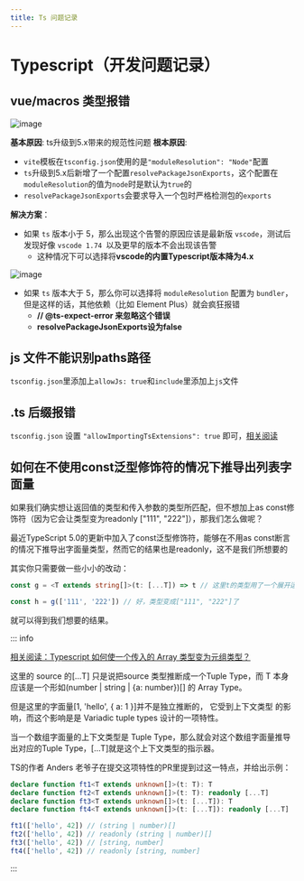 ```yaml
---
title: Ts 问题记录
---
```

# Typescript（开发问题记录）
## vue/macros 类型报错
<img alt="image" src="https://user-images.githubusercontent.com/96854855/231127950-b0c5125e-b7b6-42bf-85fb-ebb99f0cd6ee.png">

**基本原因**: ts升级到5.x带来的规范性问题
**根本原因**:
- `vite`模板在`tsconfig.json`使用的是`"moduleResolution": "Node"`配置
- `ts`升级到5.x后新增了一个配置`resolvePackageJsonExports`，这个配置在`moduleResolution`的值为`node`时是默认为`true`的
- `resolvePackageJsonExports`会要求导入一个包时严格检测包的`exports`

**解决方案**：
- 如果 `ts` 版本小于 5，那么出现这个告警的原因应该是最新版 `vscode`，测试后发现好像 `vscode 1.74 `以及更早的版本不会出现该告警
  - 这种情况下可以选择将**vscode的内置Typescript版本降为4.x**

<img alt="image" src="https://user-images.githubusercontent.com/96854855/231132240-7b5dff2c-252d-4ae3-8229-d0913b5210b7.png">

- 如果 `ts` 版本大于 5，那么你可以选择将 `moduleResolution` 配置为 `bundler`，但是这样的话，其他依赖（比如 Element Plus）就会疯狂报错
  - **// @ts-expect-error 来忽略这个错误**
  - **resolvePackageJsonExports设为false**

## js 文件不能识别paths路径

`tsconfig.json`里添加上`allowJs: true`和`include`里添加上`js`文件

## .ts 后缀报错

`tsconfig.json` 设置 `"allowImportingTsExtensions": true` 即可，[相关阅读](https://gist.github.com/andrewbranch/79f872a8b9f0507c9c5f2641cfb3efa6#module-resolution-for-bundlers-typescript-runtimes-and-node-loaders)

## 如何在不使用const泛型修饰符的情况下推导出列表字面量

如果我们确实想让返回值的类型和传入参数的类型所匹配，但不想加上as const修饰符（因为它会让类型变为readonly ["111", "222"]），那我们怎么做呢？

最近TypeScript 5.0的更新中加入了const泛型修饰符，能够在不用as const断言的情况下推导出字面量类型，然而它的结果也是readonly，这不是我们所想要的

其实你只需要做一些小小的改动：

```ts
const g = <T extends string[]>(t: [...T]) => t // 这里t的类型用了一个展开运算

const h = g(['111', '222']) // 好，类型变成["111", "222"]了
```

就可以得到我们想要的结果。

::: info

[相关阅读：Typescript 如何使一个传入的 Array 类型变为元组类型？](https://www.zhihu.com/question/523396892/answer/2401672619)

这里的 source 的[...T] 只是说把source 类型推断成一个Tuple Type，而 T 本身应该是一个形如(number | string | {a: number})[] 的 Array Type。

但是这里的字面量[1, 'hello', { a: 1 }]并不是独立推断的， 它受到上下文类型 的影响，而这个影响是是 Variadic tuple types 设计的一项特性。

当一个数组字面量的上下文类型是 Tuple Type，那么就会对这个数组字面量推导出对应的Tuple Type，[...T]就是这个上下文类型的指示器。

TS的作者 Anders 老爷子在提交这项特性的PR里提到过这一特点，并给出示例：

```ts
declare function ft1<T extends unknown[]>(t: T): T
declare function ft2<T extends unknown[]>(t: T): readonly [...T]
declare function ft3<T extends unknown[]>(t: [...T]): T
declare function ft4<T extends unknown[]>(t: [...T]): readonly [...T]

ft1(['hello', 42]) // (string | number)[]
ft2(['hello', 42]) // readonly (string | number)[]
ft3(['hello', 42]) // [string, number]
ft4(['hello', 42]) // readonly [string, number]
```

:::
